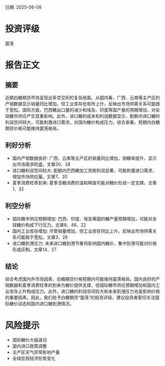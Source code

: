 
日期: 2025-06-08

# 投资评级

震荡

# 报告正文

## 摘要

近期白糖期货市场呈现出多空交织的复杂局面。从国内看，广西、云南等主产区的产销数据显示销量同比增加，但工业库存也有所上升，反映出市场供需关系可能趋于宽松。国际方面，巴西糖出口量的减少和埃及、印度等国产量的预期增加，对全球糖市供应产生双重影响。此外，进口糖的成本和利润数据显示，配额内进口糖的利润空间较大，可能刺激进口需求，对国内糖价构成压力。综合来看，短期内白糖期货价格可能维持震荡格局。

## 利好分析

* 国内产销数据良好: 广西、云南等主产区的销量同比增加，销糖率提升，显示出市场需求旺盛。文章30、28
* 进口糖利润空间较大: 配额内巴西糖加工完税利润显著，可能刺激进口需求，增加市场供应量。文章7、20
* 夏季消费旺季到来: 夏季含糖消费的温和释放可能对糖价形成一定支撑。文章1、32

## 利空分析

* 国际糖市供应预期增加: 巴西、印度、埃及等国的糖产量预期增加，可能对全球糖价构成下行压力。文章8、48、22
* 国内工业库存增加: 尽管销量增加，但工业库存同比上升，反映出市场供需关系可能趋于宽松。文章3、28
* 进口糖到港压力: 未来进口糖到港节奏将影响国内糖价，集中到港可能对价格形成压制。文章14、27

## 结论

综合考虑国内外市场因素，白糖期货价格短期内可能维持震荡格局。国内良好的产销数据和夏季消费旺季的到来为糖价提供支撑，但国际糖市供应预期增加和国内工业库存上升构成压力。此外，进口糖的利润空间较大和未来到港压力也是影响价格的重要因素。因此，我们给予白糖期货“震荡”的投资评级，建议投资者密切关注国际糖价动态和国内进口糖到港情况。

# 风险提示

* 国际糖价大幅波动
* 国内进口政策调整
* 主产区天气异常影响产量
* 全球宏观经济形势变化
